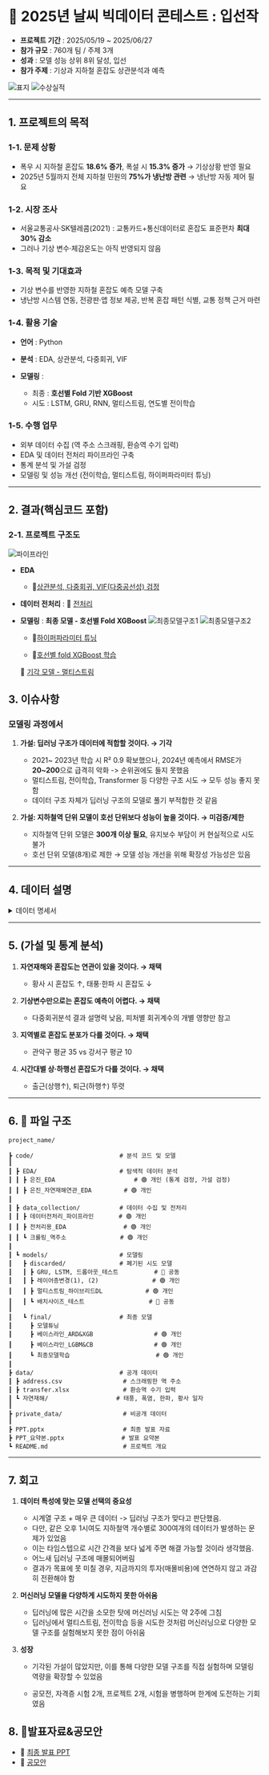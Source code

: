 # 📌 2025년 날씨 빅데이터 콘테스트 : 입선작

* **프로젝트 기간** : 2025/05/19 \~ 2025/06/27
* **참가 규모** : 760개 팀 / 주제 3개
* **성과** : 모델 성능 상위 8위 달성, 입선
* **참가 주제** : 기상과 지하철 혼잡도 상관분석과 예측
  
![표지](./image/표지.png)
![수상실적](./image/메인.png)


---

## 1. 프로젝트의 목적

### 1-1. 문제 상황

* 폭우 시 지하철 혼잡도 **18.6% 증가**, 폭설 시 **15.3% 증가** → 기상상황 반영 필요
* 2025년 5월까지 전체 지하철 민원의 **75%가 냉난방 관련** → 냉난방 자동 제어 필요

### 1-2. 시장 조사

* 서울교통공사·SK텔레콤(2021) : 교통카드+통신데이터로 혼잡도 표준편차 **최대 30% 감소**
* 그러나 기상 변수·체감온도는 아직 반영되지 않음

### 1-3. 목적 및 기대효과

* 기상 변수를 반영한 지하철 혼잡도 예측 모델 구축
* 냉난방 시스템 연동, 전광판·앱 정보 제공, 반복 혼잡 패턴 식별, 교통 정책 근거 마련

### 1-4. 활용 기술

* **언어** : Python
* **분석** : EDA, 상관분석, 다중회귀, VIF
* **모델링** :

  * 최종 : **호선별 Fold 기반 XGBoost**
  * 시도 : LSTM, GRU, RNN, 멀티스트림, 연도별 전이학습

### 1-5. 수행 업무

* 외부 데이터 수집 (역 주소 스크래핑, 환승역 수기 입력)
* EDA 및 데이터 전처리 파이프라인 구축
* 통계 분석 및 가설 검정
* 모델링 및 성능 개선 (전이학습, 멀티스트림, 하이퍼파라미터 튜닝)

---
## 2. 결과(핵심코드 포함)
### 2-1. 프로젝트 구조도
![파이프라인](./image/파이프라인.png)  

- **EDA**
   - 🔗[상관분석, 다중회귀, VIF(다중공선성) 검정](code_py/EDA/은진_EDA.ipynb)

- **데이터 전처리** : 🔗 [전처리](https://github.com/silverjin7778/modeling-sme-fx-risk-ma)

- **모델링** : 
   **최종 모델 - 호선별 Fold XGBoost**
   ![최종모델구조1](./image/최종모델구조1.png)
   ![최종모델구조2](./image/최종모델구조2.png)

   - 🔗[하이퍼파라미터 튜닝](https://github.com/silverjin7778/modeling-2025-weather-bigdata-contest-award-subway-congestion-prediction-with-weather/blob/82e7028fe46e333bdb58ac6649a6bca3d84a27fa/code_py/models/final/%EB%AA%A8%EB%8D%B8_%ED%8A%9C%EB%8B%9D.py#L68-L120)

   - 🔗[호선별 fold XGBoost 학습](https://github.com/silverjin7778/modeling-2025-weather-bigdata-contest-award-subway-congestion-prediction-with-weather/blob/82e7028fe46e333bdb58ac6649a6bca3d84a27fa/code_py/models/final/%EC%B5%9C%EC%A2%85%EB%AA%A8%EB%8D%B8%ED%95%99%EC%8A%B5.py#L74-L150)

   🔗 [기각 모델 - 멀티스트림](https://github.com/silverjin7778/modeling-2025-weather-bigdata-contest-award-subway-congestion-prediction-with-weather/blob/82e7028fe46e333bdb58ac6649a6bca3d84a27fa/code_py/models/discarded/%EB%A9%80%ED%8B%B0%EC%8A%A4%ED%8A%B8%EB%A6%BC_%ED%95%98%EC%9D%B4%EB%B8%8C%EB%A6%AC%EB%93%9C_%EB%94%A5%EB%9F%AC%EB%8B%9D.py#L186-L224)

## 3. 이슈사항

### 모델링 과정에서

1. **가설: 딥러닝 구조가 데이터에 적합할 것이다. → 기각**

   * 2021~ 2023년 학습 시 R² 0.9 확보했으나, 2024년 예측에서 RMSE가 **20~200**으로 급격히 악화 -> 순위권에도 들지 못했음
   * 멀티스트림, 전이학습, Transformer 등 다양한 구조 시도 → 모두 성능 좋지 못함
   * 데이터 구조 자체가 딥러닝 구조의 모델로 풀기 부적합한 것 같음

2. **가설: 지하철역 단위 모델이 호선 단위보다 성능이 높을 것이다. → 미검증/제한**

   * 지하철역 단위 모델은 **300개 이상 필요**, 유지보수 부담이 커 현실적으로 시도 불가
   * 호선 단위 모델(8개)로 제한 → 모델 성능 개선을 위해 확장성 가능성은 있음

---
## 4. 데이터 설명
<details>
<summary>데이터 명세서</summary>

| No | 컬럼ID              | 컬럼명        | Type      | 내용                             | 비고 |
|----|---------------------|---------------|-----------|----------------------------------|------|
| 1  | TM                  | 측정시각      | datetime  | 데이터 수집 일시                  |      |
| 2  | Line                | 호선          | int/str   | 지하철 노선 번호                  |      |
| 3  | station_number      | 역 번호       | int       | 지하철 역 코드                    |      |
| 4  | station_name        | 역명          | str       | 지하철 역 이름                    |      |
| 5  | Direction           | 방향          | str       | 상행/하행/내선/외선 구분          |      |
| 6  | STN                 | 역 코드(약칭) | str       | 약칭 코드                         |      |
| 7  | TA                  | 기온          | float     | 일 평균 기온(°C)                  | 기상 |
| 8  | WD                  | 풍향          | float     | 풍향(degree)                      | 기상 |
| 9  | WS                  | 풍속          | float     | 평균 풍속(m/s)                    | 기상 |
| 10 | RN_DAY              | 일 강수량     | float     | 하루 총 강수량(mm)                | 기상 |
| 11 | RN_HR1              | 시간 강수량   | float     | 최근 1시간 강수량(mm)             | 기상 |
| 12 | HM                  | 습도          | float     | 평균 상대습도(%)                  | 기상 |
| 13 | ta_chi              | 체감온도      | float     | 체감온도(°C)                      | 기상 |
| 14 | Congestion          | 혼잡도        | float     | 열차 혼잡도(%)                    | 타겟 |
| 15 | 신설역              | 신설역 여부   | int/bool  | 해당 역이 신설역인지 여부          | 파생 |
| 16 | 신규관측소          | 신규관측소여부 | int/bool | 신규 기상관측소 여부               |파생 |
| 17 | transfer            | 환승역 여부   | int/bool  | 환승역(1) / 일반역(0)             | 수기 수집한 정보 |
| 18 | address             | 역 주소       | str       | 역 주소 정보                      | 스크래핑한 정보 |
| 19 | year                | 연도          | int       | 관측 연도                         | 파생 |
| 20 | month               | 월            | int       | 관측 월                           | 파생 |
| 21 | day                 | 일            | int       | 관측 일                           | 파생 |
| 22 | hour                | 시            | int       | 관측 시(hour)                     | 파생 |
| 23 | weekday             | 요일          | int       | 요일(0=월~6=일)                   | 파생 |
| 24 | week_of_month       | 월별 주차     | int       | 해당 월의 몇 번째 주인지           | 파생 |
| 25 | week_of_year        | 연간 주차     | int       | 해당 연도의 몇 번째 주인지         | 파생 |
| 26 | day_of_year         | 연간 일수     | int       | 해당 연도의 몇 번째 일인지         | 파생 |
| 27 | is_holiday          | 공휴일 여부   | int/bool  | 공휴일 여부                       | 파생 |
| 28 | is_day_before_holiday | 연휴 전날 여부 | int/bool | 공휴일 전날 여부                   | 파생 |
| 29 | is_day_after_holiday  | 연휴 다음날 여부 | int/bool | 공휴일 다음날 여부                 | 파생 |
| 30 | is_weekend          | 주말 여부     | int/bool  | 주말 여부                         | 파생 |
| 31 | time_period         | 시간대 구분   | category  | 출근/퇴근/일반 시간대 등           | 파생 |
| 32 | sin_hod             | 시간(sin)     | float     | 시간(hour of day) → sin 변환       | 주기 |
| 33 | cos_hod             | 시간(cos)     | float     | 시간(hour of day) → cos 변환       | 주기 |
| 34 | sin_dow             | 요일(sin)     | float     | 요일(day of week) → sin 변환       | 주기 |
| 35 | cos_dow             | 요일(cos)     | float     | 요일(day of week) → cos 변환       | 주기 |
| 36 | sin_dom             | 일(sin)       | float     | 일(day of month) → sin 변환        | 주기 |
| 37 | cos_dom             | 일(cos)       | float     | 일(day of month) → cos 변환        | 주기 |
| 38 | sin_wom             | 월 주차(sin)  | float     | 주차(week of month) → sin 변환     | 주기 |
| 39 | cos_wom             | 월 주차(cos)  | float     | 주차(week of month) → cos 변환     | 주기 |
| 40 | sin_woy             | 연 주차(sin)  | float     | 주차(week of year) → sin 변환      | 주기 |
| 41 | cos_woy             | 연 주차(cos)  | float     | 주차(week of year) → cos 변환      | 주기 |
| 42 | sin_doy             | 연 일수(sin)  | float     | 일(day of year) → sin 변환         | 주기 |
| 43 | cos_doy             | 연 일수(cos)  | float     | 일(day of year) → cos 변환         | 주기 |



</details>

---

## 5.  (가설 및 통계 분석)

1. **자연재해와 혼잡도는 연관이 있을 것이다. → 채택**

   * 황사 시 혼잡도 ↑, 태풍·한파 시 혼잡도 ↓

2. **기상변수만으로는 혼잡도 예측이 어렵다. → 채택**

   * 다중회귀분석 결과 설명력 낮음, 피처별 회귀계수의 개별 영향만 참고

3. **지역별로 혼잡도 분포가 다를 것이다. → 채택**

   * 관악구 평균 35 vs 강서구 평균 10

4. **시간대별 상·하행선 혼잡도가 다를 것이다. → 채택**

   * 출근(상행↑), 퇴근(하행↑) 뚜렷



---
## 6. 📁 파일 구조
``` 
project_name/

┣ code/                        # 분석 코드 및 모델
┃
┃ ┣ EDA/                       # 탐색적 데이터 분석
┃ ┃ ┣ 은진_EDA                      # 🟢 개인 (통계 검정, 가설 검정)
┃ ┃ ┣ 은진_자연재해연관_EDA         # 🟢 개인
┃
┃ ┣ data_collection/           # 데이터 수집 및 전처리
┃ ┃ ┣ 데이터전처리_파이프라인       # 🟢 개인
┃ ┃ ┣ 전처리용_EDA                # 🟢 개인
┃ ┃ ┗ 크롤링_역주소               # 🟢 개인
┃
┃ ┗ models/                    # 모델링
┃   ┣ discarded/               # 폐기된 시도 모델
┃   ┃ ┣ GRU, LSTM, 드롭아웃_테스트          # 🔵 공동
┃   ┃ ┣ 레이어층변경(1), (2)               # 🟢 개인
┃   ┃ ┣ 멀티스트림_하이브리드DL            # 🟢 개인
┃   ┃ ┗ 배치사이즈_테스트                  # 🔵 공동
┃
┃   ┗ final/                   # 최종 모델
┃     ┣ 모델튜닝
┃     ┣ 베이스라인_ARD&XGB                 # 🟢 개인
┃     ┣ 베이스라인_LGBM&CB                 # 🟢 개인
┃     ┗ 최종모델학습                        # 🟢 개인
┃
┣ data/                        # 공개 데이터
┃ ┣ address.csv                 # 스크래핑한 역 주소
┃ ┣ transfer.xlsx               # 환승역 수기 입력
┃ ┗ 자연재해/                   # 태풍, 폭염, 한파, 황사 일자
┃
┣ private_data/                 # 비공개 데이터
┃
┣ PPT.pptx                      # 최종 발표 자료
┣ PPT_요약본.pptx                # 발표 요약본
┗ README.md                     # 프로젝트 개요
```

---
## 7. 회고
1. **데이터 특성에 맞는 모델 선택의 중요성**

   * 시계열 구조 + 매우 큰 데이터 -> 딥러닝 구조가 맞다고 판단했음.
   * 다만, 같은 오후 1시여도 지하철역 개수별로 300여개의 데이터가 발생하는 문제가 있었음
   * 이는 타임스텝으로 시간 간격을 보다 넓게 주면 해결 가능할 것이라 생각했음.
   * 어느새 딥러닝 구조에 매몰되어버림
   * 결과가 목표에 못 미칠 경우, 지금까지의 투자(매몰비용)에 연연하지 않고 과감히 전환해야 함

2. **머신러닝 모델을 다양하게 시도하지 못한 아쉬움**

   * 딥러닝에 많은 시간을 소모한 탓에 머신러닝 시도는 약 2주에 그침
   * 딥러닝에서 멀티스트림, 전이학습 등을 시도한 것처럼 머신러닝으로 다양한 모델 구조를 실험해보지 못한 점이 아쉬움


3. **성장**
   * 기각된 가설이 많았지만, 이를 통해 다양한 모델 구조를 직접 실험하며 모델링 역량을 확장할 수 있었음

   * 공모전, 자격증 시험 2개, 프로젝트 2개, 시험을 병행하며 한계에 도전하는 기회였음

## 8. 🎤발표자료&공모안
   - 📑 [최종 발표 PPT](https://drive.google.com/file/d/1WLObxtBcTKxwIPEuFuITWHa3FCF5NvV6/view?usp=sharing)
   - 📑 [공모안](https://drive.google.com/file/d/18V-XlAoNAQG3lZJRKTIIU4LVicptoW-K/view?usp=sharing)
